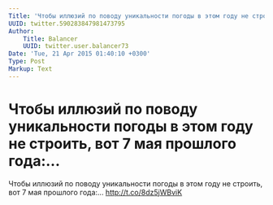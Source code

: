```yaml
---
Title: 'Чтобы иллюзий по поводу уникальности погоды в этом году не строить, вот 7 мая прошлого года:...'
UUID: twitter.590283847981473795
Author:
    Title: Balancer
    UUID: twitter.user.balancer73
Date: 'Tue, 21 Apr 2015 01:40:10 +0300'
Type: Post
Markup: Text
---
```


# Чтобы иллюзий по поводу уникальности погоды в этом году не строить, вот 7 мая прошлого года:...

Чтобы иллюзий по поводу уникальности погоды в этом году не
строить, вот 7 мая прошлого года:... http://t.co/8dz5jWBviK